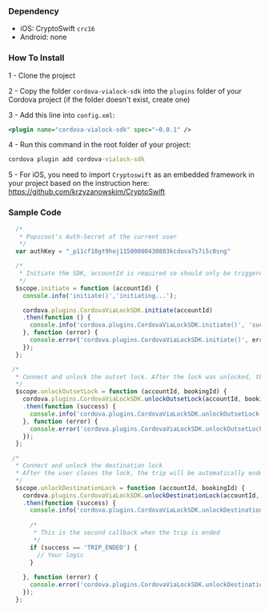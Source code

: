 ### Dependency

* iOS: CryptoSwift `crc16`
* Android: none

### How To Install
1 - Clone the project

2 - Copy the folder `cordova-vialock-sdk` into the `plugins` folder of your Cordova project (if the folder doesn't exist, create one)

3 - Add this line into `config.xml`:
```xml
<plugin name="cordova-vialock-sdk" spec="~0.0.1" />
```

4 - Run this command in the root folder of your project:
```cmd
cordova plugin add cordova-vialock-sdk
```

5 - For iOS, you need to import `Cryptoswift` as an embedded framework in your project based on the instruction here:
https://github.com/krzyzanowskim/CryptoSwift

### Sample Code

```javascript
  /*
   * Popscoot's Auth-Secret of the current user
   */
  var authKey = "_p11cf18gt9hoj11500000430883kcdova7s7i5c0sng"

  /*
   * Initiate the SDK, accountId is required so should only be triggered for logged in user
   */
  $scope.initiate = function (accountId) {
    console.info('initiate()','initiating...');

    cordova.plugins.CordovaViaLockSDK.initiate(accountId)
    .then(function () {
      console.info('cordova.plugins.CordovaViaLockSDK.initiate()', 'success');
    }, function (error) {
      console.error('cordova.plugins.CordovaViaLockSDK.initiate()', error);
    });
  };

 /*
  * Connect and unlock the outset lock. After the lock was unlocked, the trip will be automatically started
  */
  $scope.unlockOutsetLock = function (accountId, bookingId) {
    cordova.plugins.CordovaViaLockSDK.unlockOutsetLock(accountId, bookingId, authKey)
    .then(function (success) {
      console.info('cordova.plugins.CordovaViaLockSDK.unlockOutsetLock()', 'Success');
    }, function (error) {
      console.error('cordova.plugins.CordovaViaLockSDK.unlockOutsetLock()', error);
    });
  };

 /*
  * Connect and unlock the destination lock
  * After the user closes the lock, the trip will be automatically ended
  */
  $scope.unlockDestinationLock = function (accountId, bookingId) {
    cordova.plugins.CordovaViaLockSDK.unlockDestinationLock(accountId, bookingId, authKey)
    .then(function (success) {
      console.info('cordova.plugins.CordovaViaLockSDK.unlockDestinationLock()', 'Success');
      
      /*
       * This is the second callback when the trip is ended
       */
      if (success == 'TRIP_ENDED') {
        // Your logic
      }
      
    }, function (error) {
      console.error('cordova.plugins.CordovaViaLockSDK.unlockDestinationLock()', error);
    });
  };
```
